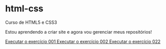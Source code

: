 # html-css
 Curso de HTML5 e CSS3

 Estou aprendendo a criar site e agora vou gerenciar meus repositórios!

 <a href="https://grmonteiroh.github.io/html-css/exercicios/ex001/index.html">Executar o exercício 001 </a>
 <a href="https://grmonteiroh.github.io/html-css/exercicios/ex002/index.html">Executar o exercício 002 </a>
 <a href="https://grmonteiroh.github.io/html-css/exercicios/ex022/fundo007.html">Executar o exercício 022 </a>